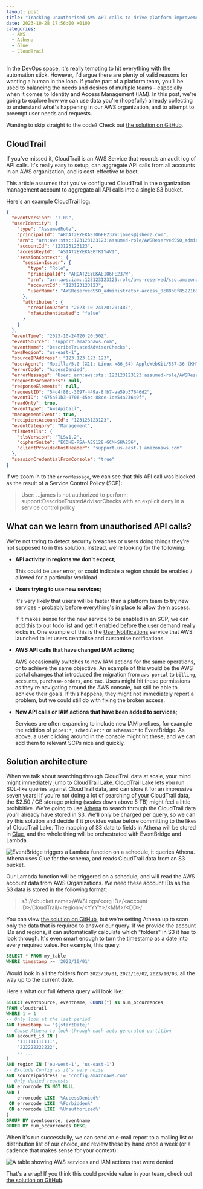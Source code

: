 ```yaml
---
layout: post
title: "Tracking unauthorised AWS API calls to drive platform improvements"
date: 2023-10-28 17:56:00 +0100
categories:
  - AWS
  - Athena
  - Glue
  - CloudTrail
---
```


In the DevOps space, it's really tempting to hit everything with the automation
stick. However, I'd argue there are plenty of valid reasons for wanting a
human in the loop. If you're part of a platform team, you'll be used to
balancing the needs and desires of multiple teams - especially when it comes to
Identity and Access Management (IAM). In this post, we're going to explore how
we can use data you're (hopefully) already collecting to understand what's
happening in our AWS organization, and to attempt to preempt user needs and
requests.

Wanting to skip straight to the code? Check out [the solution on GitHub].

[the solution on GitHub]: https://github.com/jSherz/tracking-unauthorised-aws-api-calls

## CloudTrail

If you've missed it, CloudTrail is an AWS Service that records an audit log of
API calls. It's really easy to setup, can aggregate API calls from all accounts
in an AWS organization, and is cost-effective to boot.

This article assumes that you've configured CloudTrail in the organization
management account to aggregate all API calls into a single S3 bucket.

Here's an example CloudTrail log:

```json
{
  "eventVersion": "1.09",
  "userIdentity": {
    "type": "AssumedRole",
    "principalId": "AROAT2EYEKAEIO6FE237W:james@jsherz.com",
    "arn": "arn:aws:sts::123123123123:assumed-role/AWSReservedSSO_administrator-access_0c88b0f85221b941/james@jsherz.com",
    "accountId": "123123123123",
    "accessKeyId": "ASIAT2EYEKAEBTRIY4VI",
    "sessionContext": {
      "sessionIssuer": {
        "type": "Role",
        "principalId": "AROAT2EYEKAEIO6FE237W",
        "arn": "arn:aws:iam::123123123123:role/aws-reserved/sso.amazonaws.com/eu-west-1/AWSReservedSSO_administrator-access_0c88b0f85221b941",
        "accountId": "123123123123",
        "userName": "AWSReservedSSO_administrator-access_0c88b0f85221b941"
      },
      "attributes": {
        "creationDate": "2023-10-24T20:20:48Z",
        "mfaAuthenticated": "false"
      }
    }
  },
  "eventTime": "2023-10-24T20:20:50Z",
  "eventSource": "support.amazonaws.com",
  "eventName": "DescribeTrustedAdvisorChecks",
  "awsRegion": "us-east-1",
  "sourceIPAddress": "123.123.123.123",
  "userAgent": "Mozilla/5.0 (X11; Linux x86_64) AppleWebKit/537.36 (KHTML, like Gecko) Chrome/118.0.0.0 Safari/537.36",
  "errorCode": "AccessDenied",
  "errorMessage": "User: arn:aws:sts::123123123123:assumed-role/AWSReservedSSO_administrator-access_0c88b0f85221b941/james@jsherz.com is not authorized to perform: support:DescribeTrustedAdvisorChecks with an explicit deny in a service control policy",
  "requestParameters": null,
  "responseElements": null,
  "requestID": "54d4f88c-3097-449a-8fb7-aa59b37646d2",
  "eventID": "675a51b3-9706-45ec-88ce-1de54a23649f",
  "readOnly": true,
  "eventType": "AwsApiCall",
  "managementEvent": true,
  "recipientAccountId": "123123123123",
  "eventCategory": "Management",
  "tlsDetails": {
    "tlsVersion": "TLSv1.2",
    "cipherSuite": "ECDHE-RSA-AES128-GCM-SHA256",
    "clientProvidedHostHeader": "support.us-east-1.amazonaws.com"
  },
  "sessionCredentialFromConsole": "true"
}
```

If we zoom in to the `errorMessage`, we can see that this API call was blocked
as the result of a Service Control Policy (SCP):

> User: ...james is not authorized to perform:
> support:DescribeTrustedAdvisorChecks with an explicit deny in a service
> control policy

## What can we learn from unauthorised API calls?

We're not trying to detect security breaches or users doing things they're not
supposed to in this solution. Instead, we're looking for the following:

* **API activity in regions we don't expect;**

  This could be user error, or could indicate a region should be enabled /
  allowed for a particular workload.

* **Users trying to use new services;**

  It's very likely that users will be faster than a platform team to try new
  services - probably before everything's in place to allow them access.

  If it makes sense for the new service to be enabled in an SCP, we can add
  this to our todo list and get it enabled before the user demand really kicks
  in. One example of this is the [User Notifications] service that AWS launched
  to let users centralise and customise notifications.

* **AWS API calls that have changed IAM actions;**

  AWS occasionally switches to new IAM actions for the same operations, or to
  achieve the same objective. An example of this would be the AWS portal
  changes that introduced the migration from `aws-portal` to `billing`,
  `accounts`, `purchase-orders`, and `tax`. Users might hit these permissions
  as they're navigating around the AWS console, but still be able to achieve
  their goals. If this happens, they might not immediately report a problem,
  but we could still do with fixing the broken access.

* **New API calls or IAM actions that have been added to services;**

  Services are often expanding to include new IAM prefixes, for example the
  addition of `pipes:*`, `scheduler:*` or `schemas:*` to EventBridge. As above,
  a user clicking around in the console might hit these, and we can add them to
  relevant SCPs nice and quickly.

[User Notifications]: https://aws.amazon.com/notifications/

## Solution architecture

When we talk about searching through CloudTrail data at scale, your mind might
immediately jump to [CloudTrail Lake]. CloudTrail Lake lets you run SQL-like
queries against CloudTrail data, and can store it for an impressive seven
years! If you're not doing a lot of searching of your CloudTrail data, the
$2.50 / GB storage pricing (scales down above 5 TB) might feel a little
prohibitive. We're going to use [Athena] to search through the CloudTrail data
you'll already have stored in S3. We'll only be charged per query, so we can
try this solution and decide if it provides value before committing to the
likes of CloudTrail Lake. The mapping of S3 data to fields in Athena will be
stored in [Glue], and the whole thing will be orchestrated with EventBridge and
Lambda.

[CloudTrail Lake]: https://docs.aws.amazon.com/awscloudtrail/latest/userguide/cloudtrail-lake.html
[Athena]: https://aws.amazon.com/athena/
[Glue]: https://aws.amazon.com/glue/

![EventBridge triggers a Lambda function on a schedule, it queries Athena. Athena uses Glue for the schema, and reads CloudTrail data from an S3 bucket.](/assets/tracking-unauthorised-aws-api-calls/architecture-diagram.png)

Our Lambda function will be triggered on a schedule, and will read the AWS
account data from AWS Organizations. We need these account IDs as the S3 data
is stored in the following format:

> s3://\<bucket name>/AWSLogs/\<org ID>/\<account ID>/CloudTrail/\<region>/\<YYYY>/\<MM>/\<DD>/

You can view [the solution on GitHub], but we're setting Athena up to scan only
the data that is required to answer our query. If we provide the account IDs
and regions, it can automatically calculate which "folders" in S3 it has to
look through. It's even smart enough to turn the timestamp as a date into every
required value. For example, this query:

```sql
SELECT * FROM my_table
WHERE timestamp >= '2023/10/01'
```

Would look in all the folders from `2023/10/01`, `2023/10/02`, `2023/10/03`,
all the way up to the current date.

Here's what our full Athena query will look like:

```sql
SELECT eventsource, eventname, COUNT(*) as num_occurrences
FROM cloudtrail
WHERE 1 = 1
-- Only look at the last period
AND timestamp >= '${startDate}'
-- Cause Athena to look through each auto-generated partition
AND account_id IN (
    '111111111111',
    '222222222222',
    -- ...
)
AND region IN ('eu-west-1', 'us-east-1')
-- Exclude Config as it's very noisy
AND sourceipaddress != 'config.amazonaws.com'
-- Only denied requests
AND errorcode IS NOT NULL
AND (
    errorcode LIKE '%AccessDenied%'
 OR errorcode LIKE '%Forbidden%'
 OR errorcode LIKE '%Unauthorized%'
)
GROUP BY eventsource, eventname
ORDER BY num_occurrences DESC;
```

When it's run successfully, we can send an e-mail report to a mailing list or
distribution list of our choice, and review these by hand once a week (or a
cadence that makes sense for your context):

<img alt="A table showing AWS services and IAM actions that were denied" src="/assets/tracking-unauthorised-aws-api-calls/access-report.png" style="max-width: 700px"/>

That's a wrap! If you think this could provide value in your team, check out
[the solution on GitHub].

